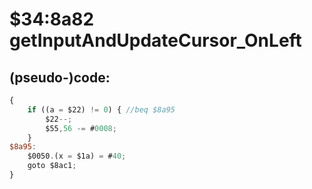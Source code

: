 ﻿
# $34:8a82 getInputAndUpdateCursor_OnLeft

<summary></summary>

## (pseudo-)code:
```js
{
	if ((a = $22) != 0) { //beq $8a95
		$22--;
		$55,56 -= #0008;
	}
$8a95:
	$0050.(x = $1a) = #40;
	goto $8ac1;
}
```



